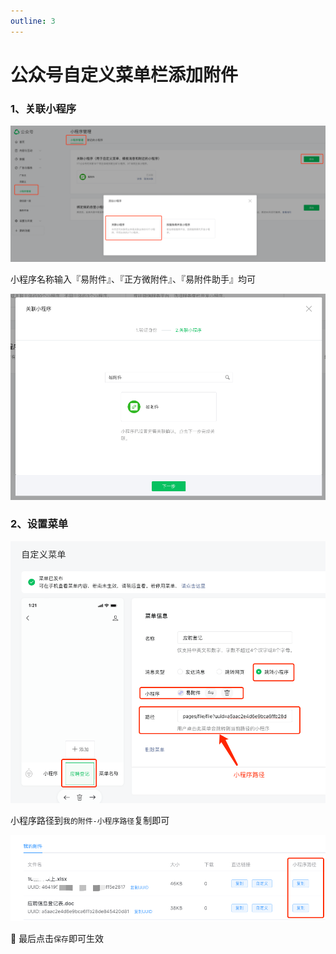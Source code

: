 ```yaml
---
outline: 3
---
```

# 公众号自定义菜单栏添加附件

### 1、关联小程序

![关联小程序](./images/custom-menu-by-fule-1.png)

小程序名称输入『易附件』、『正方微附件』、『易附件助手』均可

![添加关联小程序](./images/custom-menu-by-fule-2.png)


### 2、设置菜单

![设置菜单](./images/custom-menu-by-fule-3.png)

小程序路径到`我的附件-小程序路径`复制即可

![设置菜单](./images/custom-menu-by-fule-4.png)

🎉 最后点击`保存`即可生效